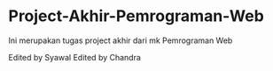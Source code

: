 # Project-Akhir-Pemrograman-Web
Ini merupakan tugas project akhir dari mk Pemrograman Web

Edited by Syawal
Edited by Chandra